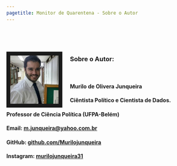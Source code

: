 ```yaml
---
pagetitle: Monitor de Quarentena - Sobre o Autor
---
```


<link rel="stylesheet" href="styles.css" type="text/css">

<p>&nbsp;</p>
<p>&nbsp;</p>


<img src="images/MyPhoto.jpg" style="width:25%; border:10px solid; margin-right: 20px" align="left">


### Sobre o Autor:

<p>&nbsp;</p>

#### Murilo de Olivera Junqueira
#### Ciêntista Político e Cientista de Dados.
#### Professor de Ciência Política (UFPA-Belém) 

#### Email: m.junqueira@yahoo.com.br
#### GitHub: [github.com/Murilojunqueira](https://github.com/Murilojunqueira)
#### Instagram: [murilojunqueira31](https://www.instagram.com/murilojunqueira31)



